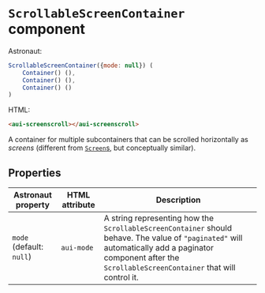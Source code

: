 # `ScrollableScreenContainer` component
Astronaut:
```javascript
ScrollableScreenContainer({mode: null}) (
    Container() (),
    Container() (),
    Container() ()
)
```

HTML:
```html
<aui-screenscroll></aui-screenscroll>
```

A container for multiple subcontainers that can be scrolled horizontally as _screens_ (different from [`Screen`s](reference/components/screen.md), but conceptually similar).

## Properties
| Astronaut property | HTML attribute | Description |
|---|---|---|
| `mode` (default: `null`) | `aui-mode` | A string representing how the `ScrollableScreenContainer` should behave. The value of `"paginated"` will automatically add a paginator component after the `ScrollableScreenContainer` that will control it. |